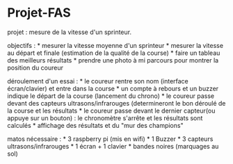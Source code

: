 # Projet-FAS

projet : mesure de la vitesse d'un sprinteur.

objectifs : * mesurer la vitesse moyenne d'un sprinteur
            * mesurer la vitesse au départ et finale (estimation de la qualité de la course)
            * faire un tableau des meilleurs résultats
            * prendre une photo à mi parcours pour montrer la position du coureur
            
déroulement d'un essai :
            * le coureur rentre son nom (interface écran/clavier) et entre dans la course
            * un compte à rebours et un buzzer indique le départ de la course (lancement du chrono)
            * le coureur passe devant des capteurs ultrasons/infrarouges (determineront le bon déroulé de la course et les résultats
            * le coureur passe devant le dernier capteur(ou appuye sur un bouton) : le chronomètre s'arrête et les résultats sont calculés
            * affichage des résultats et du "mur des champions"
            
matos nécessaire :
            * 3 raspberry pi (mis en wifi)
            * 1 Buzzer
            * 3 capteurs ultrasons/infrarouges
            * 1 écran + 1 clavier
            * bandes noires (marquages au sol)
            
